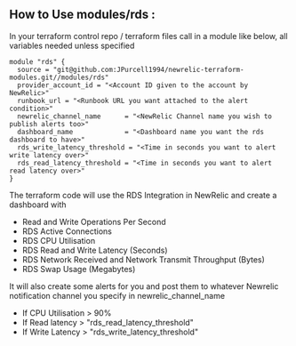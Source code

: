 ## How to Use modules/rds :

In your terraform control repo / terraform files call in a module like below, all variables needed unless specified

```
module "rds" {
  source = "git@github.com:JPurcell1994/newrelic-terraform-modules.git//modules/rds"
  provider_account_id = "<Account ID given to the account by NewRelic>"
  runbook_url = "<Runbook URL you want attached to the alert condition>"
  newrelic_channel_name      = "<NewRelic Channel name you wish to publish alerts too>"
  dashboard_name             = "<Dashboard name you want the rds dashboard to have>"
  rds_write_latency_threshold = "<Time in seconds you want to alert write latency over>"
  rds_read_latency_threshold = "<Time in seconds you want to alert read latency over>"
}
```

The terraform code will use the RDS Integration in NewRelic and create a dashboard with

- Read and Write Operations Per Second
- RDS Active Connections
- RDS CPU Utilisation
- RDS Read and Write Latency (Seconds)
- RDS Network Received and Network Transmit Throughput (Bytes)
- RDS Swap Usage (Megabytes)

It will also create some alerts for you and post them to whatever Newrelic notification channel you specify in newrelic_channel_name

- If CPU Utilisation > 90%
- If Read latency > "rds_read_latency_threshold"
- If Write Latency > "rds_write_latency_threshold"


